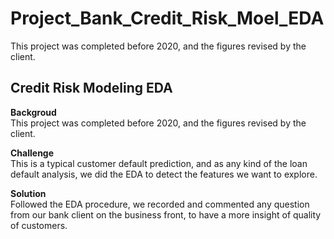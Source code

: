 # Project_Bank_Credit_Risk_Moel_EDA
This project was completed before 2020, and the figures revised by the client.
## Credit Risk Modeling EDA
**Backgroud**  
This project was completed before 2020, and the figures revised by the client.

**Challenge**  
This is a typical customer default prediction, and as any kind of the loan default analysis, we did the EDA to detect the features we want to explore.

**Solution**  
Followed the EDA procedure, we recorded and commented any question from our bank client on the business front, to have a more insight of quality of customers.
